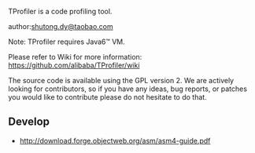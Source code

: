 TProfiler is a code profiling tool.

author:shutong.dy@taobao.com

Note: TProfiler requires Java6™ VM.

Please refer to Wiki for more information:
https://github.com/alibaba/TProfiler/wiki

The source code is available using the GPL version 2. We are actively looking for contributors, so if you have any ideas, bug reports, or patches you would like to contribute please do not hesitate to do that.

## Develop

* http://download.forge.objectweb.org/asm/asm4-guide.pdf

